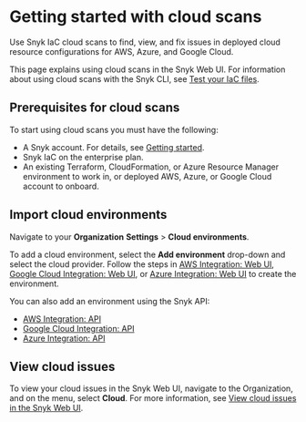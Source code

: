 # Getting started with cloud scans

Use Snyk IaC cloud scans to find, view, and fix issues in deployed cloud resource configurations for AWS, Azure, and Google Cloud.

This page explains using cloud scans in the Snyk Web UI. For information about using cloud scans with the Snyk CLI, see [Test your IaC files](../../../developer-tools/snyk-cli/scan-and-maintain-projects-using-the-cli/snyk-cli-for-iac/test-your-iac-files/).

## Prerequisites for cloud scans

To start using cloud scans you must have the following:

* A Snyk account. For details, see [Getting started](../../../discover-snyk/getting-started/#create-or-log-in-to-a-snyk-account).
* Snyk IaC on the enterprise plan.
* An existing Terraform, CloudFormation, or Azure Resource Manager environment to work in, or deployed AWS, Azure, or Google Cloud account to onboard.

## Import cloud environments

Navigate to your **Organization** **Settings** > **Cloud environments**.

To add a cloud environment, select the **Add environment** drop-down and select the cloud provider. Follow the steps in [AWS Integration: Web UI](../cloud-platform-integrations/aws-integration/aws-integration-web-ui/), [Google Cloud Integration: Web UI](../cloud-platform-integrations/google-cloud-integration/google-cloud-integration-web-ui/), or [Azure Integration: Web UI](../cloud-platform-integrations/azure-integration-for-cloud-configurations/azure-integration-web-ui/) to create the environment.&#x20;

You can also add an environment using the Snyk API:

* [AWS Integration: API](../cloud-platform-integrations/aws-integration/aws-integration-api/)
* [Google Cloud Integration: API](../cloud-platform-integrations/google-cloud-integration/google-cloud-integration-api/)
* [Azure Integration: API](../cloud-platform-integrations/azure-integration-for-cloud-configurations/azure-integration-api/)

## View cloud issues

To view your cloud issues in the Snyk Web UI, navigate to the Organization, and on the menu, select **Cloud**. For more information, see [View cloud issues in the Snyk Web UI](manage-cloud-issues/view-cloud-issues-in-the-snyk-web-ui.md).
